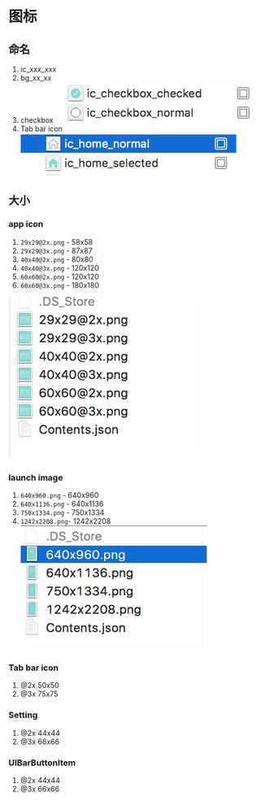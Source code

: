 # 图标

## 命名
1. ic_xxx_xxx
2. bg_xx_xx
3. checkbox![image](images/D8F02796-07D9-485A-AE59-D0B3DA306F44.png)
4. Tab bar icon ![image](images/D666E6E0-43BC-4F54-B8E3-4A1650B5154A.png)


## 大小

### app icon
1. `29x29@2x.png` - 58x58
2. `29x29@3x.png` - 87x87
3. `40x40@2x.png` - 80x80
3. `40x40@3x.png` - 120x120
4. `60x60@2x.png` - 120x120
5. `60x60@3x.png` - 180x180

![image](images/22F64CB1-B779-4595-A280-9F442BC57702.png)

### launch image
1. `640x960.png` - 640x960
2. `640x1136.png` - 640x1136
3. `750x1334.png` - 750x1334
4. `1242x2208.png`- 1242x2208
![image](images/9496FD39-B61D-401B-B3A3-36C989F3C52D.png)

### Tab bar icon
1. @2x 50x50
2. @3x 75x75

### Setting
1. @2x 44x44
2. @3x 66x66

### UIBarButtonItem
1. @2x 44x44
2. @3x 66x66




